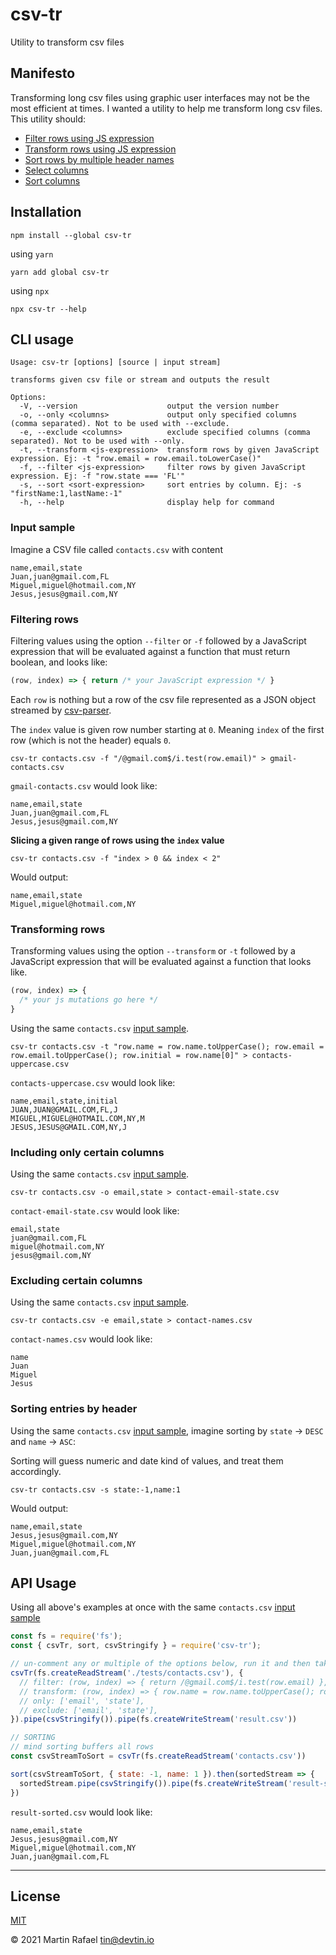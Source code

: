 # csv-tr

Utility to transform csv files

## Manifesto

Transforming long csv files using graphic user interfaces may not be the most efficient at times. I wanted a utility to
help me transform long csv files. This utility should:

- [Filter rows using JS expression](#filtering-rows)
- [Transform rows using JS expression](#transforming-rows)
- [Sort rows by multiple header names](#sorting-rows-by-header)
- [Select columns](#including-only-certain-headers)
- [Sort columns](#including-only-certain-headers)

## Installation

```shell
npm install --global csv-tr
```

using `yarn`

```shell
yarn add global csv-tr
```

using `npx`

```shell
npx csv-tr --help
```

## CLI usage

```text
Usage: csv-tr [options] [source | input stream]

transforms given csv file or stream and outputs the result

Options:
  -V, --version                    output the version number
  -o, --only <columns>             output only specified columns (comma separated). Not to be used with --exclude.
  -e, --exclude <columns>          exclude specified columns (comma separated). Not to be used with --only.
  -t, --transform <js-expression>  transform rows by given JavaScript expression. Ej: -t "row.email = row.email.toLowerCase()"
  -f, --filter <js-expression>     filter rows by given JavaScript expression. Ej: -f "row.state === 'FL'"
  -s, --sort <sort-expression>     sort entries by column. Ej: -s "firstName:1,lastName:-1"
  -h, --help                       display help for command
```

### Input sample
Imagine a CSV file called `contacts.csv` with content

```csv
name,email,state
Juan,juan@gmail.com,FL
Miguel,miguel@hotmail.com,NY
Jesus,jesus@gmail.com,NY
```

### Filtering rows

Filtering values using the option `--filter` or `-f` followed by a JavaScript expression that will be evaluated
against a function that must return boolean, and looks like:

```js
(row, index) => { return /* your JavaScript expression */ }
```

Each `row` is nothing but a row of the csv file represented as a JSON object streamed by
<a href="https://github.com/mafintosh/csv-parser" target="_blank">csv-parser</a>.

The `index` value is given row number starting at `0`. Meaning `index` of the first row (which is not the header)
equals `0`.

```shell
csv-tr contacts.csv -f "/@gmail.com$/i.test(row.email)" > gmail-contacts.csv
```

`gmail-contacts.csv` would look like:

```csv
name,email,state
Juan,juan@gmail.com,FL
Jesus,jesus@gmail.com,NY
```

**Slicing a given range of rows using the `index` value**

```shell
csv-tr contacts.csv -f "index > 0 && index < 2"
```

Would output:

```csv
name,email,state
Miguel,miguel@hotmail.com,NY
```

### Transforming rows

Transforming values using the option `--transform` or `-t` followed by a JavaScript expression that will be evaluated
against a function that looks like.

```js
(row, index) => {
  /* your js mutations go here */
}
```

Using the same `contacts.csv` [input sample](#input-sample).

```shell
csv-tr contacts.csv -t "row.name = row.name.toUpperCase(); row.email = row.email.toUpperCase(); row.initial = row.name[0]" > contacts-uppercase.csv
```

`contacts-uppercase.csv` would look like:

```csv
name,email,state,initial
JUAN,JUAN@GMAIL.COM,FL,J
MIGUEL,MIGUEL@HOTMAIL.COM,NY,M
JESUS,JESUS@GMAIL.COM,NY,J
```

### Including only certain columns 

Using the same `contacts.csv` [input sample](#input-sample).

```shell
csv-tr contacts.csv -o email,state > contact-email-state.csv
```

`contact-email-state.csv` would look like:

```csv
email,state
juan@gmail.com,FL
miguel@hotmail.com,NY
jesus@gmail.com,NY
```

### Excluding certain columns

Using the same `contacts.csv` [input sample](#input-sample).

```shell
csv-tr contacts.csv -e email,state > contact-names.csv
```

`contact-names.csv` would look like:

```csv
name
Juan
Miguel
Jesus
```

### Sorting entries by header

Using the same `contacts.csv` [input sample](#input-sample), imagine sorting by `state` -> `DESC` and `name` -> `ASC`:

Sorting will guess numeric and date kind of values, and treat them accordingly.

```shell
csv-tr contacts.csv -s state:-1,name:1
```
Would output:

```csv
name,email,state
Jesus,jesus@gmail.com,NY
Miguel,miguel@hotmail.com,NY
Juan,juan@gmail.com,FL
```

## API Usage

Using all above's examples at once with the same `contacts.csv` [input sample](#input-sample)

```js
const fs = require('fs');
const { csvTr, sort, csvStringify } = require('csv-tr');

// un-comment any or multiple of the options below, run it and then take a look at result.csv
csvTr(fs.createReadStream('./tests/contacts.csv'), {
  // filter: (row, index) => { return /@gmail.com$/i.test(row.email) },
  // transform: (row, index) => { row.name = row.name.toUpperCase(); row.email = row.email.toUpperCase(); return row },
  // only: ['email', 'state'],
  // exclude: ['email', 'state'],
}).pipe(csvStringify()).pipe(fs.createWriteStream('result.csv'))

// SORTING
// mind sorting buffers all rows
const csvStreamToSort = csvTr(fs.createReadStream('contacts.csv'))

sort(csvStreamToSort, { state: -1, name: 1 }).then(sortedStream => {
  sortedStream.pipe(csvStringify()).pipe(fs.createWriteStream('result-sorted.csv'))
})
```

`result-sorted.csv` would look like:

```csv
name,email,state
Jesus,jesus@gmail.com,NY
Miguel,miguel@hotmail.com,NY
Juan,juan@gmail.com,FL
```

* * *

## License

[MIT](https://opensource.org/licenses/MIT)

&copy; 2021 Martin Rafael <tin@devtin.io>
